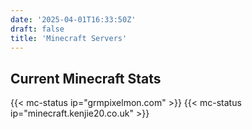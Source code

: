 ```yaml
---
date: '2025-04-01T16:33:50Z'
draft: false
title: 'Minecraft Servers'
---
```

## Current Minecraft Stats
{{< mc-status ip="grmpixelmon.com" >}}
{{< mc-status ip="minecraft.kenjie20.co.uk" >}}
